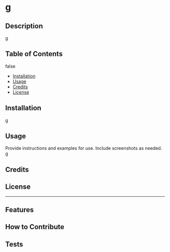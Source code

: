 # g 

## Description

g

## Table of Contents

false

- [Installation](#installation)
- [Usage](#usage)
- [Credits](#credits)
- [License](#license)

## Installation

g

## Usage

Provide instructions and examples for use. Include screenshots as needed.
g

## Credits


## License

---


## Features

## How to Contribute

## Tests